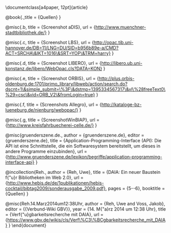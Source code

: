 \documentclass[a4paper, 12pt]{article}

@book{.,title = {Quellen}
}


@misc{.b,
 title = {Screenshot aDIS},
 url = {http://www.muenchner-stadtbibliothek.de/}
}


@misc{.c,
 title = {Screenshot LBS},
 url = {http://opac.tib.uni-hannover.de/DB=11/LNG=DU/SID=b956b89e-a/CMD?ACT=SRCHA\&IKT=1016\&SRT=YOP\&TRM=harry}
}


@misc{.d,
 title = {Screenshot LIBERO},
 url = {http://libero.ub.uni-konstanz.de/libero/WebOpac.cls?DATA=KON}
}


@misc{.e,
 title = {Screenshot ORBIS},
 url = {http://plus.orbis-oldenburg.de:1701/primo_library/libweb/action/search.do?dscnt=1\&simple_submit=\%3F\&dstmp=1395334567317\&vl\%28freeText0\%29=csc\&vid=ORB_V2\&fromLogin=true}
}


@misc{.f,
 title = {Screenshots Allegro},
 url = {http://kataloge-bz-lueneburg.de/nienburg/webopac/}
}


@misc{.g,
 title = {ScreenshotWinBIAP},
 url = {http://www.kreisfahrbuecherei-celle.de/}
}


@misc{gruenderszene.de.,
 author = {gruenderszene.de},
 editor = {gruenderszene.de},
 title = {Application-Programming-Interface (API): Die API ist eine Schnittstelle, die ein Softwaresystem bereitstellt, um dieses in andere Programme einzubinden},
 url = {http://www.gruenderszene.de/lexikon/begriffe/application-programming-interface-api}
}


@incollection{Reh.,
 author = {Reh, Uwe},
 title = {DAIA: Ein neuer Baustein f{\"u}r Bibliotheken im Web 2.0},
 url = {http://www.hebis.de/de/1publikationen/hebis-cocktail/bibtag2009/sonderausgabe_2009.pdf},
 pages = {5--6},
 booktitle = {Quellen}
}


@misc{Reh.14.Marz2014um12:38Uhr,
 author = {Reh, Uwe and Voss, Jakob},
 editor = {{Verbund-Wiki GBV}},
 year = {14. M{\"a}rz 2014 um 12:38 Uhr},
 title = {Verf{\"u}gbarkeitsrecherche mit DAIA},
 url = {https://www.gbv.de/wikis/cls/Verf\%C3\%BCgbarkeitsrecherche_mit_DAIA}
}
\end{document}
